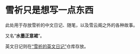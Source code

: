 # 雪祈只是想写一点东西

此处用于存放雪祈的中文日记、随笔，以及雪云阁之外的各种故事。

又名“**水墨正意裙**”。

英文日记则在[“雪祈的英文日记”](https://github.com/Twinsherry/Diary_English_Version)仓库存放。
